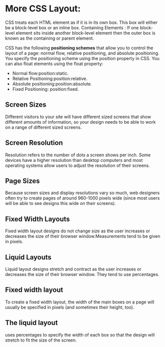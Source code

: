 
# More CSS Layout:

CSS treats each HTML element as if it is in its own box. This box will either be a block-level box or an inline box.
Containing Elements : If one block-level element sits inside another block-level element then the outer box is known as the containing or parent element.

CSS has the following **positioning schemes** that allow you to control the layout of a page: normal flow, relative positioning, and absolute positioning. You specify the positioning scheme using the position property in CSS. You can 
also float elements using the float property:

  - Normal flow:position:static.
  - Relative Positioning:position:relative.
  - Absolute positioning:position:absolute.
  - Fixed Positioning: position:fixed.


## Screen Sizes

Different visitors to your site will have different sized screens that show different amounts of information, so your design needs to be able to work on a range of different sized screens.


## Screen Resolution

Resolution refers to the number of dots a screen shows per inch. Some devices have a higher resolution than desktop computers and most operating systems allow users to adjust the resolution of their screens.


## Page Sizes

Because screen sizes and display resolutions vary so much, web designers often try to create pages of around 960-1000 pixels wide (since most users will be able to see designs this wide on their screens).


## Fixed Width Layouts

Fixed width layout designs do not change size as the user increases or decreases the size of their browser window.Measurements tend to be given in pixels.


## Liquid Layouts

Liquid layout designs stretch and contract as the user increases or decreases the size of their browser window. They tend to use percentages.


## Fixed width layout

To create a fixed width layout, the width of the main boxes on a page will usually be specified in pixels (and sometimes their height, too).


## The liquid layout 
uses percentages to specify the width of each box so that the design will stretch to fit the size of the screen.
